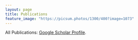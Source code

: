 ```yaml
---
layout: page
title: Publications
feature_image: "https://picsum.photos/1300/400?image=1073"
---
```


<style type="text/css">
<!--
 .tab { margin-left: 40px; }
-->
</style>

All Publications: [Google Scholar Profile](https://scholar.google.com/citations?user=xuc6rUEAAAAJ&hl=en).
